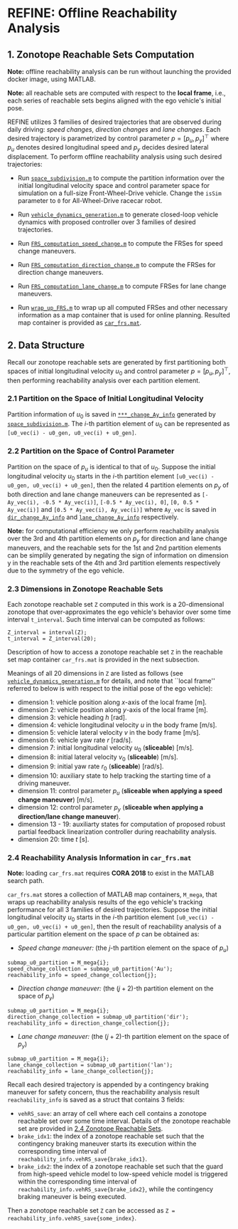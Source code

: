 # REFINE: Offline Reachability Analysis

## 1. Zonotope Reachable Sets Computation

**Note:** offline reachability analysis can be run without launching the provided docker image, using MATLAB.

**Note:** all reachable sets are computed with respect to the **local frame**, i.e., each series of reachable sets begins aligned with the ego vehicle's initial pose.

REFINE utilizes 3 families of desired trajectories that are observed during daily driving: *speed changes*, *direction changes* and *lane changes*. 
Each desired trajectory is parametrized by control parameter $p = [p_u, p_y]^\top$ where $p_u$ denotes desired longitudinal speed and $p_y$ decides desired lateral displacement. 
To perform offline reachability analysis using such desired trajectories:

- Run [`space_subdivision.m`](https://github.com/roahmlab/REFINE/blob/main/Offline_Reachability_Analysis/space_subdivision.m) to compute the partition information over the initial longitudinal velocity space and control parameter space for simulation on a full-size Front-Wheel-Drive vehicle. Change the `isSim` parameter to `0` for All-Wheel-Drive racecar robot. 

- Run [`vehicle_dynamics_generation.m`](https://github.com/roahmlab/REFINE/blob/main/Offline_Reachability_Analysis/vehicle_dynamics_generation.m)
to generate closed-loop vehicle dynamics with proposed controller over 3 families of desired trajectories.

- Run [`FRS_computation_speed_change.m`](https://github.com/roahmlab/REFINE/blob/main/Offline_Reachability_Analysis/FRS_computation_speed_change.m) to compute the FRSes for speed change maneuvers.

- Run [`FRS_computation_direction_change.m`](https://github.com/roahmlab/REFINE/blob/main/Offline_Reachability_Analysis/FRS_computation_direction_change.m) to compute the FRSes for direction change maneuvers.

- Run [`FRS_computation_lane_change.m`](https://github.com/roahmlab/REFINE/blob/main/Offline_Reachability_Analysis/FRS_computation_lane_change.m) to compute FRSes for lane change maneuvers.

- Run [`wrap_up_FRS.m`](https://github.com/roahmlab/REFINE/blob/main/Offline_Reachability_Analysis/wrap_up_FRS.m) to wrap up all computed FRSes and other necessary information as a map container that is used for online planning.
Resulted map container is provided as [`car_frs.mat`](https://drive.google.com/drive/folders/1WZbFFhCyhYQlMJxuV4caIzNoa-Q9VZkW?usp=sharing).

## 2. Data Structure

Recall our zonotope reachable sets are generated by first partitioning both spaces of initial longitudinal velocity $u_0$ and control parameter $p = [p_u, p_y]^\top$, then performing reachability analysis over each partition element. 

### 2.1 Partition on the Space of Initial Longitudinal Velocity

Partition information of $u_0$ is saved in [`***_change_Ay_info`](https://drive.google.com/drive/folders/1WZbFFhCyhYQlMJxuV4caIzNoa-Q9VZkW?usp=sharing) generated by [`space_subdivision.m`](https://github.com/roahmlab/REFINE/blob/main/Offline_Reachability_Analysis/space_subdivision.m).
The $i$-th partition element of $u_0$ can be represented as `[u0_vec(i) - u0_gen, u0_vec(i) + u0_gen]`.

### 2.2 Partition on the Space of Control Parameter

Partition on the space of $p_u$ is identical to that of $u_0$. 
Suppose the initial longitudinal velocity $u_0$ starts in the $i$-th partition element `[u0_vec(i) - u0_gen, u0_vec(i) + u0_gen]`, then the related 4 partition elements on $p_y$ of both direction and lane change maneuvers can be represented as `[-Ay_vec(i), -0.5 * Ay_vec(i)]`, `[-0.5 * Ay_vec(i), 0]`, `[0, 0.5 * Ay_vec(i)]` and `[0.5 * Ay_vec(i), Ay_vec(i)]` where `Ay_vec` is saved in [`dir_change_Ay_info`](https://drive.google.com/drive/folders/1WZbFFhCyhYQlMJxuV4caIzNoa-Q9VZkW?usp=sharing) and [`lane_change_Ay_info`](https://drive.google.com/drive/folders/1WZbFFhCyhYQlMJxuV4caIzNoa-Q9VZkW?usp=sharing) respectively. 

**Note:** for computational efficiency we only perform reachability analysis over the 3rd and 4th partition elements on $p_y$ for direction and lane change maneuvers, and the reachable sets for the 1st and 2nd partition elements can be simplily generated by negating the sign of information on dimension y in the reachable sets of the 4th and 3rd partition elements respectively due to the symmetry of the ego vehicle. 


### 2.3 Dimensions in Zonotope Reachable Sets

Each zonotope reachable set `Z` computed in this work is a 20-dimensional zonotope that over-approximates the ego vehicle's behavior over some time interval `t_interval`. 
Such time interval can be computed as follows:
```
Z_interval = interval(Z);
t_interval = Z_interval(20);
```
Description of how to access a zonotope reachable set `Z` in the reachable set map container `car_frs.mat` is provided in the next subsection.

Meanings of all 20 dimensions in `Z` are listed as follows (see [`vehicle_dynamics_generation.m`](https://github.com/roahmlab/REFINE/blob/main/Offline_Reachability_Analysis/vehicle_dynamics_generation.m) for details, and note that ``local frame'' referred to below is with respect to the initial pose of the ego vehicle):
- dimension 1: vehicle position along $x$-axis of the local frame [m].
- dimension 2: vehicle position along $y$-axis of the local frame [m].
- dimension 3: vehicle heading $h$ [rad].
- dimension 4: vehicle longitudinal velocity $u$ in the body frame [m/s].
- dimension 5: vehicle lateral velocity $v$ in the body frame [m/s].
- dimension 6: vehicle yaw rate $r$ [rad/s].
- dimension 7: initial longitudinal velocity $u_0$ (**sliceable**) [m/s].
- dimension 8: initial lateral velocity $v_0$ (**sliceable**) [m/s].
- dimension 9: initial yaw rate $r_0$ (**sliceable**) [rad/s].
- dimension 10: auxiliary state to help tracking the starting time of a driving maneuver.
- dimension 11: control parameter $p_u$ (**sliceable when applying a speed change maneuver**) [m/s].
- dimension 12: control parameter $p_y$ (**sliceable when applying a direction/lane change maneuver**).
- dimension 13 - 19: auxiliarty states for computation of proposed robust partial feedback linearization controller during reachability analysis.
- dimension 20: time $t$ [s].



### 2.4 Reachability Analysis Information in `car_frs.mat`

**Note:** loading `car_frs.mat` requires **CORA 2018** to exist in the MATLAB search path.

`car_frs.mat` stores a collection of MATLAB map containers, `M_mega`, that wraps up reachability analysis results of the ego vehicle's tracking performance for all 3 families of desired trajectories. 
Suppose the initial longitudinal velocity $u_0$ starts in the $i$-th partition element `[u0_vec(i) - u0_gen, u0_vec(i) + u0_gen]`, then the result of reachability analysis  of a particular partition element on the space of $p$ can be obtained as:
- *Speed change maneuver:* (the $j$-th partition element on the space of $p_u$)
```
submap_u0_partition = M_mega{i};
speed_change_collection = submap_u0_partition('Au');
reachability_info = speed_change_collection{j};
```
- *Direction change maneuver:* (the $(j+2)$-th partition element on the space of $p_y$)
```
submap_u0_partition = M_mega{i};
direction_change_collection = submap_u0_partition('dir');
reachability_info = direction_change_collection{j};
```
- *Lane change maneuver:* (the $(j+2)$-th partition element on the space of $p_y$)
```
submap_u0_partition = M_mega{i};
lane_change_collection = submap_u0_partition('lan');
reachability_info = lane_change_collection{j};
```

Recall each desired trajectory is appended by a contingency braking maneuver for safety concern, thus the reachability analysis result `reachability_info` is saved as a struct that contains 3 fields:
- `vehRS_save`: an array of cell where each cell contains a zonotope reachable set over some time interval. Details of the zonotope reachable set are provided in [2.4 Zonotope Reachable Sets](#24-zonotope-reachable-sets).
- `brake_idx1`: the index of a zonotope reachable set such that the contingency braking maneuver starts its execution within the corresponding time interval of `reachability_info.vehRS_save{brake_idx1}`.
- `brake_idx2`: the index of a zonotope reachable set such that the guard from high-speed vehicle model to low-speed vehicle model is triggered within the corresponding time interval of `reachability_info.vehRS_save{brake_idx2}`, while the contingency braking maneuver is being executed.

Then a zonotope reachable set `Z` can be accessed as `Z = reachability_info.vehRS_save{some_index}`.


